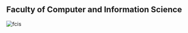
## Faculty of Computer and Information Science 


![fcis](https://user-images.githubusercontent.com/90010134/206740606-5e04282a-b5c6-4be9-a5aa-48d809a251d6.jpg)
